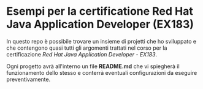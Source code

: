 # Esempi per la certificatione Red Hat Java Application Developer (EX183)
In questo repo è possibile trovare un insieme di projetti che ho sviluppato e che contengono quasi tutti gli argomenti trattati nel corso per la certificazione *Red Hat Java Application Developer - EX183*.

Ogni progetto avrà all'interno un file **README.md** che vi spiegherà il funzionamento dello stesso e conterrà eventuali configurazioni da eseguire preventivamente.